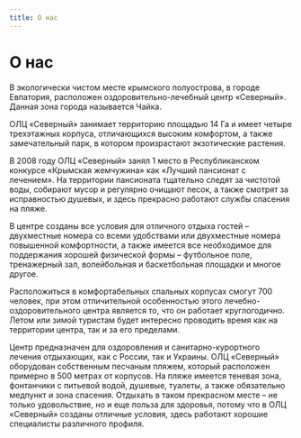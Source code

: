 ```yaml
---
title: О нас
---
```


# О нас

В экологически чистом месте крымского полуострова, в городе Евпатория, расположен оздоровительно-лечебный центр «Северный». Данная зона города называется Чайка.

ОЛЦ «Северный» занимает территорию площадью 14 Га и имеет четыре трехэтажных корпуса, отличающихся высоким комфортом, а также замечательный парк, в котором произрастают экзотические растения.

В 2008 году ОЛЦ «Северный» занял 1 место в Республиканском конкурсе «Крымская жемчужина» как «Лучший пансионат с лечением». На территории пансионата тщательно следят за чистотой воды, собирают мусор и регулярно очищают песок, а также смотрят за исправностью душевых, и здесь прекрасно работают службы спасения на пляже.

В центре созданы все условия для отличного отдыха гостей – двухместные номера со всеми удобствами или двухместные номера повышенной комфортности, а также имеется все необходимое для поддержания хорошей физической формы – футбольное поле, тренажерный зал, волейбольная и баскетбольная площадки и многое другое.

Расположиться в комфортабельных спальных корпусах смогут 700 человек, при этом отличительной особенностью этого лечебно-оздоровительного центра является то, что он работает круглогодично. Летом или зимой туристам будет интересно проводить время как на территории центра, так и за его пределами.

Центр предназначен для оздоровления и санитарно-курортного лечения отдыхающих, как с России, так и Украины. ОЛЦ «Северный» оборудован собственным песчаным пляжем, который расположен примерно в 500 метрах от корпусов. На пляже имеется теневая зона, фонтанчики с питьевой водой, душевые, туалеты, а также обязательно медпункт и зона спасения. Отдыхать в таком прекрасном месте – не только удовольствие, но и еще польза для здоровья, потому что в ОЛЦ «Северный» созданы отличные условия, здесь работают хорошие специалисты различного профиля.

